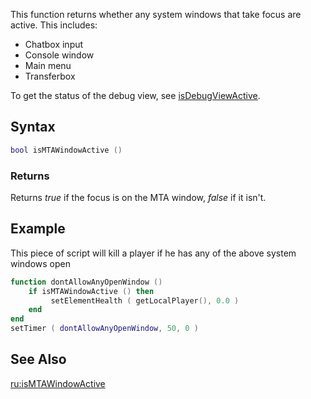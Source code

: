This function returns whether any system windows that take focus are active. This includes:

-   Chatbox input
-   Console window
-   Main menu
-   Transferbox

To get the status of the debug view, see [isDebugViewActive](/docs/isDebugViewActive.md "wikilink").

Syntax
------

``` lua
bool isMTAWindowActive ()
```

### Returns

Returns *true* if the focus is on the MTA window, *false* if it isn't.

Example
-------

This piece of script will kill a player if he has any of the above system windows open

``` lua
function dontAllowAnyOpenWindow ()
    if isMTAWindowActive () then
         setElementHealth ( getLocalPlayer(), 0.0 )
    end  
end
setTimer ( dontAllowAnyOpenWindow, 50, 0 )
```

See Also
--------

[ru:isMTAWindowActive](/docs/ru:isMTAWindowActive.md "wikilink")
